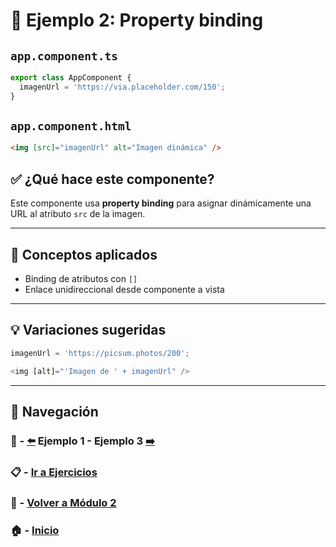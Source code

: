 # 🧪 Ejemplo 2: Property binding

## `app.component.ts`
```ts
export class AppComponent {
  imagenUrl = 'https://via.placeholder.com/150';
}
```

## `app.component.html`
```html
<img [src]="imagenUrl" alt="Imagen dinámica" />
```

## ✅ ¿Qué hace este componente?
Este componente usa **property binding** para asignar dinámicamente una URL al atributo `src` de la imagen.

---

## 🧠 Conceptos aplicados
- Binding de atributos con `[]`
- Enlace unidireccional desde componente a vista

---

## 💡 Variaciones sugeridas
```ts
imagenUrl = 'https://picsum.photos/200';
```
```ts
<img [alt]="'Imagen de ' + imagenUrl" />
```

---

## 🔁 Navegación

### 🧪 - [⬅️](./Ejemplo_1.md) Ejemplo 1 - Ejemplo 3 [➡️](./Ejemplo_3.md)

### 📋 - [Ir a Ejercicios](../../Ejercicios/Enunciados/README.md)

### 📘 - [Volver a Módulo 2](../../Modulo_2.md)

### 🏠 - [Inicio](../../../README.md)
